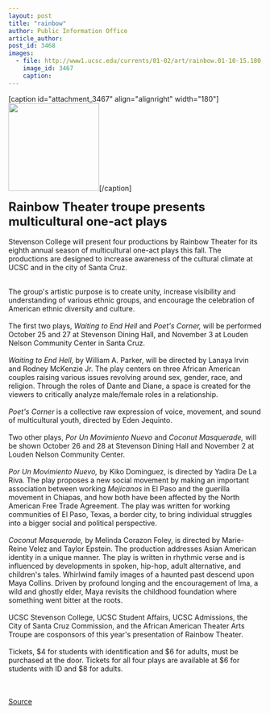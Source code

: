 ```yaml
---
layout: post
title: "rainbow"
author: Public Information Office
article_author: 
post_id: 3468
images:
  - file: http://www1.ucsc.edu/currents/01-02/art/rainbow.01-10-15.180.jpg
    image_id: 3467
    caption: 
---
```


[caption id="attachment_3467" align="alignright" width="180"]<a href="http://dev-ucsc-news.pantheonsite.io/wp-content/uploads/2001/10/rainbow.01-10-15.180.jpg"><img class="size-full wp-image-3467" src="http://dev-ucsc-news.pantheonsite.io/wp-content/uploads/2001/10/rainbow.01-10-15.180.jpg" alt="" width="180" height="174" /></a>[/caption]
<p>
  <font size="5"><b>Rainbow Theater troupe presents multicultural one-act plays</b></font><br>
  <br>
  Stevenson College will present four productions by Rainbow Theater for its eighth annual season of multicultural one-act plays this fall. The productions are designed to increase awareness of the cultural climate at UCSC and in the city of Santa Cruz.<br>
  <br>
</p>The group's artistic purpose is to create unity, increase visibility and understanding of various ethnic groups, and encourage the celebration of American ethnic diversity and culture.<br>
<br>
The first two plays, <i>Waiting to End Hell</i> and <i>Poet's Corner,</i> will be performed October 25 and 27 at Stevenson Dining Hall, and November 3 at Louden Nelson Community Center in Santa Cruz.<br>
<br>
<i>Waiting to End Hell,</i> by William A. Parker, will be directed by Lanaya Irvin and Rodney McKenzie Jr. The play centers on three African American couples raising various issues revolving around sex, gender, race, and religion. Through the roles of Dante and Diane, a space is created for the viewers to critically analyze male/female roles in a relationship.<br>
<br>
<i>Poet's Corner</i> is a collective raw expression of voice, movement, and sound of multicultural youth, directed by Eden Jequinto.<br>
<br>
Two other plays, <i>Por Un Movimiento Nuevo</i> and <i>Coconut Masquerade,</i> will be shown October 26 and 28 at Stevenson Dining Hall and November 2 at Louden Nelson Community Center.<br>
<br>
<i>Por Un Movimiento Nuevo,</i> by Kiko Dominguez, is directed by Yadira De La Riva. The play proposes a new social movement by making an important association between working <i>Mejicanos</i> in El Paso and the guerilla movement in Chiapas, and how both have been affected by the North American Free Trade Agreement. The play was written for working communities of El Paso, Texas, a border city, to bring individual struggles into a bigger social and political perspective.<br>
<br>
<i>Coconut Masquerade,</i> by Melinda Corazon Foley, is directed by Marie-Reine Velez and Taylor Epstein. The production addresses Asian American identity in a unique manner. The play is written in rhythmic verse and is influenced by developments in spoken, hip-hop, adult alternative, and children's tales. Whirlwind family images of a haunted past descend upon Maya Collins. Driven by profound longing and the encouragement of Ima, a wild and ghostly elder, Maya revisits the childhood foundation where something went bitter at the roots.<br>
<br>
UCSC Stevenson College, UCSC Student Affairs, UCSC Admissions, the City of Santa Cruz Commission, and the African American Theater Arts Troupe are cosponsors of this year's presentation of Rainbow Theater.<br>
<br>
Tickets, $4 for students with identification and $6 for adults, must be purchased at the door. Tickets for all four plays are available at $6 for students with ID and $8 for adults.<br>
<b><br></b><br>
<p><a href="http://www1.ucsc.edu/currents/01-02/10-15/rainbow.html" title="Permalink to rainbow">Source</a></p>
